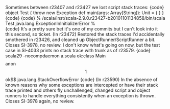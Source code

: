 Sometimes between r23407 and r23427 we lost script stack traces:
{code}
object Test {
  throw new Exception
  def main(args: Array[String]): Unit = {
  }
}  
{code}
{code}
% /scala/inst/scala-2.9.0.r23427-b20101101134858/bin/scala Test
java.lang.ExceptionInInitializerError
%  
{code}
It's a pretty sure bet it's one of my commits but I can't look into it this second, so ticket.
(In r23472) Restored the stack traces I'd accidentally smothered in r23426, and
cleaned up ObjectRunner/ScriptRunner a bit.  Closes SI-3978, no review.
I don't know what's going on now, but the test case in SI-4033 prints no stack trace with trunk as of r23579.
{code}
scala29 -nocompdaemon a.scala 
ok:class Main$$$$anon$$1$$ok$$
java.lang.StackOverflowError
{code}
(In r23590) In the absence of known reasons why some exceptions are intercepted
or have their stack trace printed and others fly unchallenged, changed
script and object runners to handle everything consistently when an
exception is thrown.  Closes SI-3978 again, no review.
